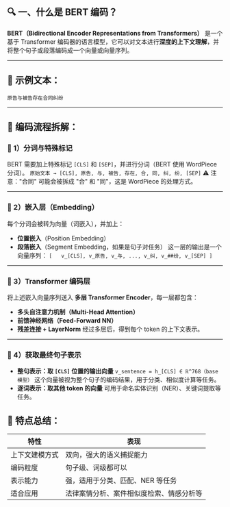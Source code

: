 ## 🔍 一、什么是 BERT 编码？

**BERT（Bidirectional Encoder Representations from Transformers）** 是一个基于 Transformer 编码器的语言模型，它可以对文本进行**深度的上下文理解**，并将整个句子或段落编码成一个向量或向量序列。

---

## 🧾 示例文本：

`原告与被告存在合同纠纷`

---

## 🧠 编码流程拆解：

### 🔹 1）分词与特殊标记

BERT 需要加上特殊标记 `[CLS]` 和 `[SEP]`，并进行分词（BERT 使用 WordPiece 分词）。
`原始文本 → [CLS], 原告, 与, 被告, 存在, 合, 同, 纠, 纷, [SEP]`
 ⚠️ 注意："合同" 可能会被拆成 "合" 和 "同"，这是 WordPiece 的处理方式。

---

### 🔹 2）嵌入层（Embedding）

每个分词会被转为向量（词嵌入），并加上：
- **位置嵌入**（Position Embedding）
- **段落嵌入**（Segment Embedding，如果是句子对任务）
这一层的输出是一个向量序列：
`[   v_[CLS], v_原告, v_与, ..., v_纠, v_##纷, v_[SEP] ]`

---

### 🔹 3）Transformer 编码层

将上述嵌入向量序列送入 **多层 Transformer Encoder**，每一层都包含：

- **多头自注意力机制（Multi-Head Attention）**
- **前馈神经网络（Feed-Forward NN）**
- **残差连接 + LayerNorm**
经过多层后，得到每个 token 的上下文表示。

---

### 🔹 4）获取最终句子表示

- **整句表示：取 `[CLS]` 位置的输出向量**
    `v_sentence = h_[CLS] ∈ ℝ^768（base模型）`
    这个向量被视为整个句子的编码结果，用于分类、相似度计算等任务。
- **逐词表示：取其他 token 的向量** 可用于命名实体识别（NER）、关键词提取等任务。

## 📌 特点总结：

| 特性      | 表现                   |
| ------- | -------------------- |
| 上下文建模方式 | 双向，强大的语义捕捉能力         |
| 编码粒度    | 句子级、词级都可以            |
| 表示能力    | 强，适用于分类、匹配、NER 等任务   |
| 适合应用    | 法律案情分析、案件相似度检索、情感分析等 |
